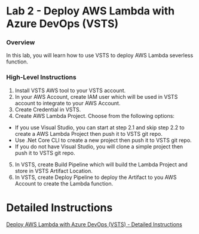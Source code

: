 # Lab 2 - Deploy AWS Lambda with Azure DevOps (VSTS)
### Overview
In this lab, you will learn how to use VSTS to deploy AWS Lambda severless function.


### High-Level Instructions

1. Install VSTS AWS tool to your VSTS account.
2. In your AWS Account, create IAM user which will be used in VSTS account to integrate to your AWS Account.
3. Create Credential in VSTS.
4. Create AWS Lambda Project. Choose from the following options:
- If you use Visual Studio, you can start at step 2.1 and skip step 2.2 to create a AWS Lambda Project then push it to VSTS git repo.
- Use .Net Core CLI to create a new project then push it to VSTS git repo.
- If you do not have Visual Studio, you will clone a simple project then push it to VSTS git repo.
5. In VSTS, create Build Pipeline which will build the Lambda Project and store in VSTS Artifact Location.
6. In VSTS, create Deploy Pipeline to deploy the Artifact to you AWS Account to create the Lambda function. 

# Detailed Instructions
[Deploy AWS Lambda with Azure DevOps (VSTS) - Detailed Instructions](./Lab-2-detail-steps.md)